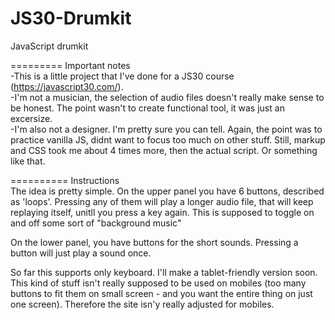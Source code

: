 # JS30-Drumkit
JavaScript drumkit

========= Important notes<br>
-This is a little project that I've done for a JS30 course (https://javascript30.com/).<br>
-I'm not a musician, the selection of audio files doesn't really make sense to be honest. The point wasn't to create functional tool,
 it was just an excersize.<br>
-I'm also not a designer. I'm pretty sure you can tell. Again, the point was to practice vanilla JS, didnt want to focus too much on other
 stuff. Still, markup and CSS took me about 4 times more, then the actual script. Or something like that.
 
 
========== Instructions<br>
 The idea is pretty simple. On the upper panel you have 6 buttons, described as 'loops'. Pressing any of them will play a longer audio
 file, that will keep replaying itself, unitll you press a key again. This is supposed to toggle on and off some sort of "background music"
 
 On the lower panel, you have buttons for the short sounds. Pressing a button will just play a sound once. 
 
 So far this supports only keyboard. I'll make a tablet-friendly version soon. 
 This kind of stuff isn't really supposed to be used on mobiles (too many buttons to fit them on small screen - and you want the entire
 thing on just one screen). Therefore the site isn'y really adjusted for mobiles.
